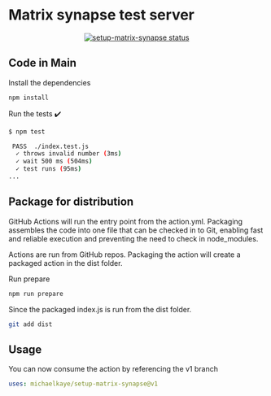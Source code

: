 # Matrix synapse test server

<p align="center">
  <a href="https://github.com/michaelkaye/setup-matrix-synapse/actions"><img alt="setup-matrix-synapse status" src="https://github.com/michaelkaye/setup-matrix-synapse/workflows/units-test/badge.svg"></a>
</p>

## Code in Main

Install the dependencies

```bash
npm install
```

Run the tests :heavy_check_mark:

```bash
$ npm test

 PASS  ./index.test.js
  ✓ throws invalid number (3ms)
  ✓ wait 500 ms (504ms)
  ✓ test runs (95ms)
...
```

## Package for distribution

GitHub Actions will run the entry point from the action.yml. Packaging assembles the code into one file that can be checked in to Git, enabling fast and reliable execution and preventing the need to check in node_modules.

Actions are run from GitHub repos.  Packaging the action will create a packaged action in the dist folder.

Run prepare

```bash
npm run prepare
```

Since the packaged index.js is run from the dist folder.

```bash
git add dist
```

## Usage

You can now consume the action by referencing the v1 branch

```yaml
uses: michaelkaye/setup-matrix-synapse@v1
```
